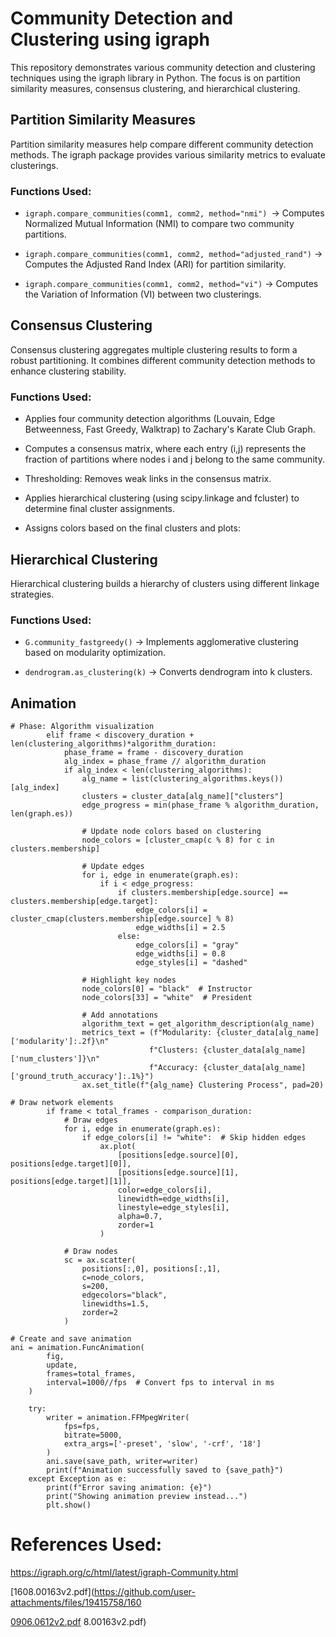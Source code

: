 # Community Detection and Clustering using igraph
This repository demonstrates various community detection and clustering techniques using the igraph library in Python. The focus is on partition similarity measures, consensus clustering, and hierarchical clustering.

## Partition Similarity Measures

Partition similarity measures help compare different community detection methods. The igraph package provides various similarity metrics to evaluate clusterings.

### Functions Used:

- `igraph.compare_communities(comm1, comm2, method="nmi") `→ Computes Normalized Mutual Information (NMI) to compare two community partitions.

- `igraph.compare_communities(comm1, comm2, method="adjusted_rand")` → Computes the Adjusted Rand Index (ARI) for partition similarity.

- `igraph.compare_communities(comm1, comm2, method="vi")` → Computes the Variation of Information (VI) between two clusterings.

## Consensus Clustering

Consensus clustering aggregates multiple clustering results to form a robust partitioning. It combines different community detection methods to enhance clustering stability.

### Functions Used:

- Applies four community detection algorithms (Louvain, Edge Betweenness, Fast Greedy, Walktrap) to Zachary's Karate Club Graph.

- Computes a consensus matrix, where each entry (i,j) represents the fraction of partitions where nodes i and j belong to the same community.

- Thresholding: Removes weak links in the consensus matrix.

- Applies hierarchical clustering (using scipy.linkage and fcluster) to determine final cluster assignments.

- Assigns colors based on the final clusters and plots:

## Hierarchical Clustering

Hierarchical clustering builds a hierarchy of clusters using different linkage strategies.

### Functions Used:

- `G.community_fastgreedy()` → Implements agglomerative clustering based on modularity optimization.

- `dendrogram.as_clustering(k)` → Converts dendrogram into k clusters.

## Animation
```
# Phase: Algorithm visualization
        elif frame < discovery_duration + len(clustering_algorithms)*algorithm_duration:
            phase_frame = frame - discovery_duration
            alg_index = phase_frame // algorithm_duration
            if alg_index < len(clustering_algorithms):
                alg_name = list(clustering_algorithms.keys())[alg_index]
                clusters = cluster_data[alg_name]["clusters"]
                edge_progress = min(phase_frame % algorithm_duration, len(graph.es))
                
                # Update node colors based on clustering
                node_colors = [cluster_cmap(c % 8) for c in clusters.membership]
                
                # Update edges
                for i, edge in enumerate(graph.es):
                    if i < edge_progress:
                        if clusters.membership[edge.source] == clusters.membership[edge.target]:
                            edge_colors[i] = cluster_cmap(clusters.membership[edge.source] % 8)
                            edge_widths[i] = 2.5
                        else:
                            edge_colors[i] = "gray"
                            edge_widths[i] = 0.8
                            edge_styles[i] = "dashed"
                
                # Highlight key nodes
                node_colors[0] = "black"  # Instructor
                node_colors[33] = "white"  # President
                
                # Add annotations
                algorithm_text = get_algorithm_description(alg_name)
                metrics_text = (f"Modularity: {cluster_data[alg_name]['modularity']:.2f}\n"
                               f"Clusters: {cluster_data[alg_name]['num_clusters']}\n"
                               f"Accuracy: {cluster_data[alg_name]['ground_truth_accuracy']:.1%}")
                ax.set_title(f"{alg_name} Clustering Process", pad=20)
```
```
# Draw network elements
        if frame < total_frames - comparison_duration:
            # Draw edges
            for i, edge in enumerate(graph.es):
                if edge_colors[i] != "white":  # Skip hidden edges
                    ax.plot(
                        [positions[edge.source][0], positions[edge.target][0]],
                        [positions[edge.source][1], positions[edge.target][1]],
                        color=edge_colors[i],
                        linewidth=edge_widths[i],
                        linestyle=edge_styles[i],
                        alpha=0.7,
                        zorder=1
                    )
            
            # Draw nodes
            sc = ax.scatter(
                positions[:,0], positions[:,1],
                c=node_colors,
                s=200,
                edgecolors="black",
                linewidths=1.5,
                zorder=2
            )
```
```
# Create and save animation
ani = animation.FuncAnimation(
        fig,
        update,
        frames=total_frames,
        interval=1000//fps  # Convert fps to interval in ms
    )
    
    try:
        writer = animation.FFMpegWriter(
            fps=fps,
            bitrate=5000,
            extra_args=['-preset', 'slow', '-crf', '18']
        )
        ani.save(save_path, writer=writer)
        print(f"Animation successfully saved to {save_path}")
    except Exception as e:
        print(f"Error saving animation: {e}")
        print("Showing animation preview instead...")
        plt.show()
```

# References Used:
https://igraph.org/c/html/latest/igraph-Community.html

[1608.00163v2.pdf](https://github.com/user-attachments/files/19415758/160

[0906.0612v2.pdf](https://github.com/user-attachments/files/19415761/0906.0612v2.pdf)
8.00163v2.pdf)

